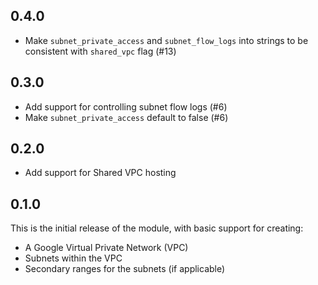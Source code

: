 ## 0.4.0

- Make `subnet_private_access` and `subnet_flow_logs` into strings to be consistent with `shared_vpc` flag (#13)

## 0.3.0

- Add support for controlling subnet flow logs (#6)
- Make `subnet_private_access` default to false (#6)

## 0.2.0

- Add support for Shared VPC hosting

## 0.1.0

This is the initial release of the module, with basic support for creating:

- A Google Virtual Private Network (VPC)
- Subnets within the VPC
- Secondary ranges for the subnets (if applicable)
